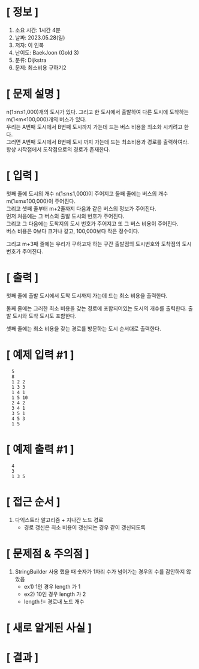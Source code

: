 # **[ 정보 ]**
1. 소요 시간: 1시간 4분
2. 날짜: 2023.05.28(일)
3. 저자: 이 인복
4. 난이도: BaekJoon (Gold 3)
5. 분류: Dijkstra
6. 문제: 최소비용 구하기2

# **[ 문제 설명 ]**
n(1≤n≤1,000)개의 도시가 있다. 그리고 한 도시에서 출발하여 다른 도시에 도착하는 m(1≤m≤100,000)개의 버스가 있다.  
우리는 A번째 도시에서 B번째 도시까지 가는데 드는 버스 비용을 최소화 시키려고 한다.   
그러면 A번째 도시에서 B번째 도시 까지 가는데 드는 최소비용과 경로를 출력하여라.   
항상 시작점에서 도착점으로의 경로가 존재한다.

# **[ 입력 ]**
첫째 줄에 도시의 개수 n(1≤n≤1,000)이 주어지고 둘째 줄에는 버스의 개수 m(1≤m≤100,000)이 주어진다.   
그리고 셋째 줄부터 m+2줄까지 다음과 같은 버스의 정보가 주어진다.   
먼저 처음에는 그 버스의 출발 도시의 번호가 주어진다.   
그리고 그 다음에는 도착지의 도시 번호가 주어지고 또 그 버스 비용이 주어진다.   
버스 비용은 0보다 크거나 같고, 100,000보다 작은 정수이다.

그리고 m+3째 줄에는 우리가 구하고자 하는 구간 출발점의 도시번호와 도착점의 도시번호가 주어진다.

# **[ 출력 ]**
첫째 줄에 출발 도시에서 도착 도시까지 가는데 드는 최소 비용을 출력한다.

둘째 줄에는 그러한 최소 비용을 갖는 경로에 포함되어있는 도시의 개수를 출력한다. 출발 도시와 도착 도시도 포함한다.

셋째 줄에는 최소 비용을 갖는 경로를 방문하는 도시 순서대로 출력한다.

# **[ 예제 입력 #1 ]**
      5
      8
      1 2 2
      1 3 3
      1 4 1
      1 5 10
      2 4 2
      3 4 1
      3 5 1
      4 5 3
      1 5

# **[ 예제 출력 #1 ]**
      4
      3
      1 3 5

# **[ 접근 순서 ]**
1. 다익스트라 알고리즘 + 지나간 노드 경로
   - 경로 갱신은 최소 비용이 갱신되는 경우 같이 갱신되도록 

# **[ 문제점 & 주의점 ]**
1. StringBuilder 사용 했을 때 숫자가 1자리 수가 넘어가는 경우의 수를 감안하지 않았음
   - ex1) 1인 경우 length 가 1
   - ex2) 10인 경우 length 가 2
   - length != 경로내 노드 개수

# **[ 새로 알게된 사실 ]**

# **[ 결과 ]**
